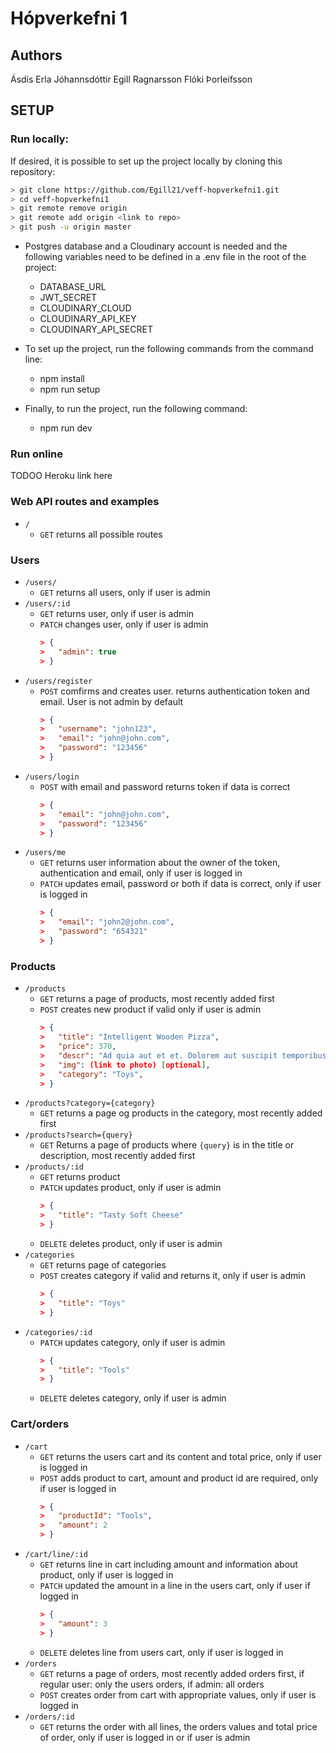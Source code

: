 # Hópverkefni 1

## Authors
Ásdís Erla Jóhannsdóttir
Egill Ragnarsson
Flóki Þorleifsson

## SETUP

### Run locally:

If desired, it is possible to set up the project locally by cloning this repository:

```bash
> git clone https://github.com/Egill21/veff-hopverkefni1.git
> cd veff-hopverkefni1
> git remote remove origin
> git remote add origin <link to repo>
> git push -u origin master
```

* Postgres database and a Cloudinary account is needed and the following variables need to be defined in a .env file in the root of the project:
    * DATABASE_URL
    * JWT_SECRET
    * CLOUDINARY_CLOUD
    * CLOUDINARY_API_KEY
    * CLOUDINARY_API_SECRET

* To set up the project, run the following commands from the command line:
    * npm install
    * npm run setup
* Finally, to run the project, run the following command:
    * npm run dev

### Run online

TODOO
Heroku link here

### Web API routes and examples

* `/`
    * `GET` returns all possible routes

### Users

* `/users/`
  * `GET` returns all users, only if user is admin
* `/users/:id`
  * `GET` returns user, only if user is admin
  * `PATCH` changes user, only if user is admin
    ```json
    > {
    >   "admin": true 
    > }
    ```
* `/users/register`
  * `POST` comfirms and creates user. returns authentication token and email. User is not admin by default
    ```json
    > {
    >   "username": "john123",
    >   "email": "john@john.com",
    >   "password": "123456" 
    > }
    ```
* `/users/login`
  * `POST` with email and password returns token if data is correct
    ```json
    > {
    >   "email": "john@john.com",
    >   "password": "123456"
    > }
    ```
* `/users/me`
  * `GET` returns user information about the owner of the token, authentication and email, only if user is logged in
  * `PATCH` updates email, password or both if data is correct, only if user is logged in
    ```json
    > {
    >   "email": "john2@john.com",
    >   "password": "654321" 
    > }
    ```
### Products

* `/products`
  * `GET` returns a page of products, most recently added first
  * `POST` creates new product if valid only if user is admin
    ```json
    > {
    >   "title": "Intelligent Wooden Pizza",
    >   "price": 370,
    >   "descr": "Ad quia aut et et. Dolorem aut suscipit temporibus. Veniam ut et eos est.",
    >   "img": (link to photo) [optional],
    >   "category": "Toys",
    > }
    ```
* `/products?category={category}`
  * `GET` returns a page og products in the category, most recently added first
* `/products?search={query}`
  * `GET` Returns a page of products where `{query}` is in the title or description, most recently added first
* `/products/:id`
  * `GET` returns product
  * `PATCH` updates product, only if user is admin
    ```json
    > {
    >   "title": "Tasty Soft Cheese"
    > }
    ```
  * `DELETE` deletes product, only if user is admin
* `/categories`
  * `GET` returns page of categories
  * `POST` creates category if valid and returns it, only if user is admin
    ```json
    > {
    >   "title": "Toys"
    > }
    ```
* `/categories/:id`
  * `PATCH` updates category, only if user is admin
    ```json
    > {
    >   "title": "Tools"
    > }
    ```
  * `DELETE` deletes category, only if user is admin

### Cart/orders

* `/cart`
  * `GET` returns the users cart and its content and total price, only if user is logged in
  * `POST` adds product to cart, amount and product id are required, only if user is logged in
    ```json
    > {
    >   "productId": "Tools",
    >   "amount": 2
    > }
    ```
* `/cart/line/:id`
  * `GET` returns line in cart including amount and information about product, only if user is logged in
  * `PATCH` updated the amount in a line in the users cart, only if user if logged in
    ```json
    > {
    >   "amount": 3
    > }
    ```
  * `DELETE` deletes line from users cart, only if user is logged in
* `/orders`
  * `GET` returns a page of orders, most recently added orders first, if regular user: only the users orders, if admin: all orders
  * `POST` creates order from cart with appropriate values, only if user is logged in
* `/orders/:id`
  * `GET` returns the order with all lines, the orders values and total price of order, only if user is logged in or if user is admin

